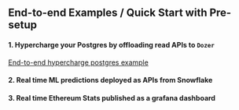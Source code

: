 ## End-to-end Examples /  Quick Start with Pre-setup

#### 1. Hypercharge your Postgres by offloading read APIs to `Dozer`
[End-to-end hypercharge postgres example](1_hypercharge_postgres/README.md)

#### 2. Real time ML predictions deployed as APIs from Snowflake

#### 3. Real time Ethereum Stats published as a grafana dashboard
